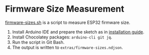 # Firmware Size Measurement

[firmware-sizes.sh](../extras/firmware-sizes.sh) is a script to measure ESP32 firmware size.

1. Install Arduino IDE and prepare the sketch as in [installation guide](INSTALL.md).
2. Install Chocolatey packages: `arduino-cli git jq`.
3. Run the script in Git Bash.
4. The output is written to `extras/firmware-sizes.ndjson`.
